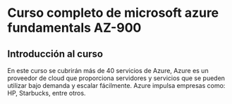 # Curso completo de microsoft azure fundamentals AZ-900

## Introducción al curso

En este curso se cubrirán más de 40 servicios de Azure, Azure es un proveedor de cloud que proporciona servidores y servicios que se pueden utilizar bajo demanda y escalar fácilmente. Azure impulsa empresas como: HP, Starbucks, entre otros.
